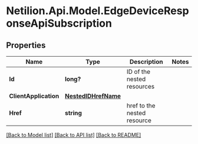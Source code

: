# Netilion.Api.Model.EdgeDeviceResponseApiSubscription
## Properties

Name | Type | Description | Notes
------------ | ------------- | ------------- | -------------
**Id** | **long?** | ID of the nested resources | 
**ClientApplication** | [**NestedIDHrefName**](NestedIDHrefName.md) |  | 
**Href** | **string** | href to the nested resource | 

[[Back to Model list]](../README.md#documentation-for-models) [[Back to API list]](../README.md#documentation-for-api-endpoints) [[Back to README]](../README.md)

